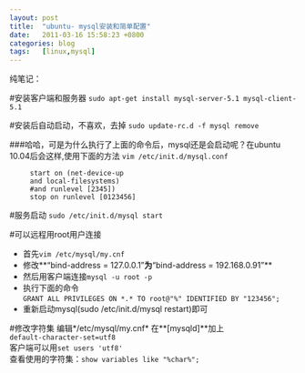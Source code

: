 ```yaml
---
layout: post
title:  "ubuntu- mysql安装和简单配置"
date:   2011-03-16 15:58:23 +0800
categories: blog
tags:   [linux,mysql]
---
```

纯笔记：

#安装客户端和服务器
`sudo apt-get install mysql-server-5.1 mysql-client-5.1`

#安装后自动启动，不喜欢，去掉
`sudo update-rc.d -f mysql remove`

###哈哈，可是为什么执行了上面的命令后，mysql还是会启动呢？在ubuntu 10.04后会这样,使用下面的方法
`vim /etc/init.d/mysql.conf`

         start on (net-device-up
         and local-filesystems)
         #and runlevel [2345])
         stop on runlevel [0123456]

#服务启动
`sudo /etc/init.d/mysql start`

#可以远程用root用户连接
- 首先`vim /etc/mysql/my.cnf`
- 修改**“bind-address = 127.0.0.1”**为**“bind-address = 192.168.0.91”**
- 然后用客户端连接`mysql -u root -p`
- 执行下面的命令               
`GRANT ALL PRIVILEGES ON *.* TO root@"%" IDENTIFIED BY "123456";`
- 重新启动mysql(sudo /etc/init.d/mysql restart)即可

#修改字符集
编辑*/etc/mysql/my.cnf*
在**[mysqld]**加上     
`default-character-set=utf8 `           
客户端可以用`set users 'utf8'`       
查看使用的字符集：`show variables like "%char%";`        